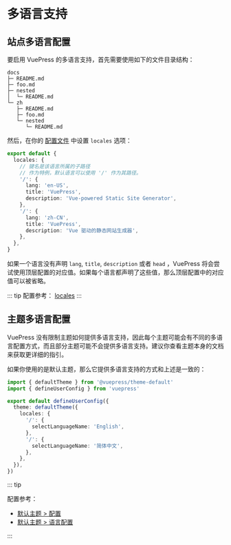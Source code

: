 # 多语言支持

## 站点多语言配置

要启用 VuePress 的多语言支持，首先需要使用如下的文件目录结构：

```
docs
├─ README.md
├─ foo.md
├─ nested
│  └─ README.md
└─ zh
   ├─ README.md
   ├─ foo.md
   └─ nested
      └─ README.md
```

然后，在你的 [配置文件](./configuration.md#配置文件) 中设置 `locales` 选项：

```ts
export default {
  locales: {
    // 键名是该语言所属的子路径
    // 作为特例，默认语言可以使用 '/' 作为其路径。
    '/': {
      lang: 'en-US',
      title: 'VuePress',
      description: 'Vue-powered Static Site Generator',
    },
    '/': {
      lang: 'zh-CN',
      title: 'VuePress',
      description: 'Vue 驱动的静态网站生成器',
    },
  },
}
```

如果一个语言没有声明 `lang`, `title`, `description` 或者 `head` ，VuePress 将会尝试使用顶层配置的对应值。如果每个语言都声明了这些值，那么顶层配置中的对应值可以被省略。

::: tip
配置参考： [locales](../reference/config.md#locales)
:::

## 主题多语言配置

VuePress 没有限制主题如何提供多语言支持，因此每个主题可能会有不同的多语言配置方式，而且部分主题可能不会提供多语言支持。建议你查看主题本身的文档来获取更详细的指引。

如果你使用的是默认主题，那么它提供多语言支持的方式和上述是一致的：

```ts
import { defaultTheme } from '@vuepress/theme-default'
import { defineUserConfig } from 'vuepress'

export default defineUserConfig({
  theme: defaultTheme({
    locales: {
      '/': {
        selectLanguageName: 'English',
      },
      '/': {
        selectLanguageName: '简体中文',
      },
    },
  }),
})
```

::: tip

配置参考：

- [默认主题 > 配置](https://ecosystem.vuejs.press/themes/default/config.html)
- [默认主题 > 语言配置](https://ecosystem.vuejs.press/themes/default/locale.html)

:::
